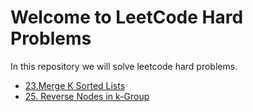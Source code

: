 # Welcome to LeetCode Hard Problems
In this repository we will solve leetcode hard problems.
- [23.Merge K Sorted Lists](23.Merge_K_Sorted_Lists/README.md)
- [25. Reverse Nodes in k-Group](25.Reverse_Nodes_in_K_Group/README.md)
